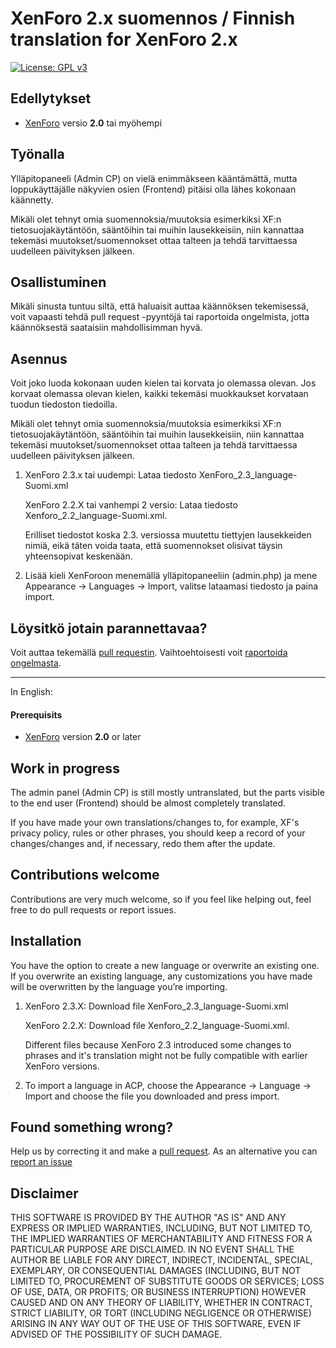 # XenForo 2.x suomennos / Finnish translation for XenForo 2.x

[![License: GPL v3](https://img.shields.io/badge/License-GPL%20v3-blue.svg)](https://www.gnu.org/licenses/gpl-3.0)

## Edellytykset

* [XenForo](https://xenforo.com) versio **2.0** tai myöhempi

## Työnalla
Ylläpitopaneeli (Admin CP) on vielä enimmäkseen kääntämättä, mutta loppukäyttäjälle näkyvien osien (Frontend) pitäisi olla lähes kokonaan käännetty.

Mikäli olet tehnyt omia suomennoksia/muutoksia esimerkiksi XF:n tietosuojakäytäntöön, sääntöihin tai muihin lausekkeisiin, niin kannattaa tekemäsi muutokset/suomennokset ottaa talteen ja tehdä tarvittaessa uudelleen päivityksen jälkeen.

## Osallistuminen 
Mikäli sinusta tuntuu siltä, että haluaisit auttaa käännöksen tekemisessä, voit vapaasti tehdä pull request -pyyntöjä tai raportoida ongelmista, jotta käännöksestä saataisiin mahdollisimman hyvä.

## Asennus
Voit joko luoda kokonaan uuden kielen tai korvata jo olemassa olevan. Jos korvaat olemassa olevan kielen, kaikki tekemäsi muokkaukset korvataan tuodun tiedoston tiedoilla.

Mikäli olet tehnyt omia suomennoksia/muutoksia esimerkiksi XF:n tietosuojakäytäntöön, sääntöihin tai muihin lausekkeisiin, niin kannattaa tekemäsi muutokset/suomennokset ottaa talteen ja tehdä tarvittaessa uudelleen päivityksen jälkeen.

1. XenForo 2.3.x tai uudempi: Lataa tiedosto XenForo_2.3_language-Suomi.xml
   
   XenForo 2.2.X tai vanhempi 2 versio: Lataa tiedosto Xenforo_2.2_language-Suomi.xml.
   
   Erilliset tiedostot koska 2.3. versiossa muutettu tiettyjen lausekkeiden nimiä, eikä täten voida taata, että suomennokset olisivat täysin yhteensopivat keskenään.

3. Lisää kieli XenForoon menemällä ylläpitopaneeliin (admin.php) ja mene Appearance -> Languages -> Import, valitse lataamasi tiedosto ja paina import.

## Löysitkö jotain parannettavaa?
Voit auttaa tekemällä [pull requestin](https://github.com/maitikeisi/xf2suomennos/pulls). Vaihtoehtoisesti voit [raportoida ongelmasta](https://github.com/maitikeisi/xf2suomennos/issues).


------------

In English:

#### Prerequisits
* [XenForo](https://xenforo.com) version **2.0** or later

## Work in progress

The admin panel (Admin CP) is still mostly untranslated, but the parts visible to the end user (Frontend) should be almost completely translated.

If you have made your own translations/changes to, for example, XF's privacy policy, rules or other phrases, you should keep a record of your changes/changes and, if necessary, redo them after the update.

## Contributions welcome
Contributions are very much welcome, so if you feel like helping out, feel free to do pull requests or report issues.

## Installation
You have the option to create a new language or overwrite an existing one. If you overwrite an existing language, any customizations you have made will be overwritten by the language you’re importing.

1. XenForo 2.3.X: Download file XenForo_2.3_language-Suomi.xml

   XenForo 2.2.X: Download file Xenforo_2.2_language-Suomi.xml.

   Different files because XenForo 2.3 introduced some changes to phrases and it's translation might not be fully compatible with earlier XenForo versions.

3. To import a language in ACP, choose the Appearance -> Language -> Import and choose the file you downloaded and press import. 

## Found something wrong?
Help us by correcting it and make a [pull request](https://github.com/maitikeisi/xf2suomennos/pulls). As an alternative you can  [report an issue](https://github.com/maitikeisi/xf2suomennos/issues)

## Disclaimer
THIS SOFTWARE IS PROVIDED BY THE AUTHOR "AS IS" AND ANY EXPRESS OR IMPLIED WARRANTIES, INCLUDING, BUT NOT LIMITED TO, THE IMPLIED WARRANTIES OF MERCHANTABILITY AND FITNESS FOR A PARTICULAR PURPOSE ARE DISCLAIMED. IN NO EVENT SHALL THE AUTHOR BE LIABLE FOR ANY DIRECT, INDIRECT, INCIDENTAL, SPECIAL, EXEMPLARY, OR CONSEQUENTIAL DAMAGES (INCLUDING, BUT NOT LIMITED TO, PROCUREMENT OF SUBSTITUTE GOODS OR SERVICES; LOSS OF USE, DATA, OR PROFITS; OR BUSINESS INTERRUPTION) HOWEVER CAUSED AND ON ANY THEORY OF LIABILITY, WHETHER IN CONTRACT, STRICT LIABILITY, OR TORT (INCLUDING NEGLIGENCE OR OTHERWISE) ARISING IN ANY WAY OUT OF THE USE OF THIS SOFTWARE, EVEN IF ADVISED OF THE POSSIBILITY OF SUCH DAMAGE.

